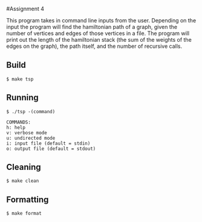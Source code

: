 #Assignment 4

This program takes in command line inputs from the user. Depending on the input the program
will find the hamiltonian path of a graph, given the number of vertices and edges of those vertices in a file. The program will print out the length of the hamiltonian stack (the sum of 
the weights of the edges on the graph), the path itself, and the number of recursive calls.

## Build

	$ make tsp
	
## Running

	$ ./tsp -(command)
	
	COMMANDS:
	h: help
	v: verbose mode
	u: undirected mode
	i: input file (default = stdin)
	o: output file (default = stdout)
	
## Cleaning
	$ make clean
	
## Formatting
	$ make format
